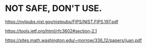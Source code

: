 # NOT SAFE, DON'T USE.

https://nvlpubs.nist.gov/nistpubs/FIPS/NIST.FIPS.197.pdf

https://tools.ietf.org/html/rfc3602#section-2.1

https://sites.math.washington.edu/~morrow/336_12/papers/juan.pdf

